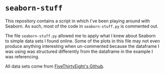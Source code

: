 # `seaborn-stuff`
This repository contains a script in which I've been playing around with Seaborn. As such, most of the code in `seaborn-stuff.py` is commented out. 

The file `seaborn-stuff.py` allowed me to apply what I knew about Seaborn to simple data sets I found online. Some of the plots in this file may not even produce anything interesting when un-commented because the dataframe I was using was structured differently from the dataframe in the example I was referencing. 

All data sets come from [FiveThirtyEight's Github](https://github.com/fivethirtyeight/data). 